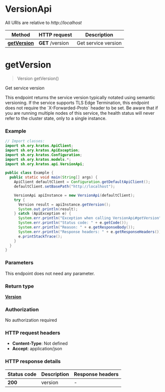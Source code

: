 # VersionApi

All URIs are relative to *http://localhost*

Method | HTTP request | Description
------------- | ------------- | -------------
[**getVersion**](VersionApi.md#getVersion) | **GET** /version | Get service version


<a name="getVersion"></a>
# **getVersion**
> Version getVersion()

Get service version

This endpoint returns the service version typically notated using semantic versioning.  If the service supports TLS Edge Termination, this endpoint does not require the &#x60;X-Forwarded-Proto&#x60; header to be set.  Be aware that if you are running multiple nodes of this service, the health status will never refer to the cluster state, only to a single instance.

### Example
```java
// Import classes:
import sh.ory.kratos.ApiClient;
import sh.ory.kratos.ApiException;
import sh.ory.kratos.Configuration;
import sh.ory.kratos.models.*;
import sh.ory.kratos.api.VersionApi;

public class Example {
  public static void main(String[] args) {
    ApiClient defaultClient = Configuration.getDefaultApiClient();
    defaultClient.setBasePath("http://localhost");

    VersionApi apiInstance = new VersionApi(defaultClient);
    try {
      Version result = apiInstance.getVersion();
      System.out.println(result);
    } catch (ApiException e) {
      System.err.println("Exception when calling VersionApi#getVersion");
      System.err.println("Status code: " + e.getCode());
      System.err.println("Reason: " + e.getResponseBody());
      System.err.println("Response headers: " + e.getResponseHeaders());
      e.printStackTrace();
    }
  }
}
```

### Parameters
This endpoint does not need any parameter.

### Return type

[**Version**](Version.md)

### Authorization

No authorization required

### HTTP request headers

 - **Content-Type**: Not defined
 - **Accept**: application/json

### HTTP response details
| Status code | Description | Response headers |
|-------------|-------------|------------------|
**200** | version |  -  |


